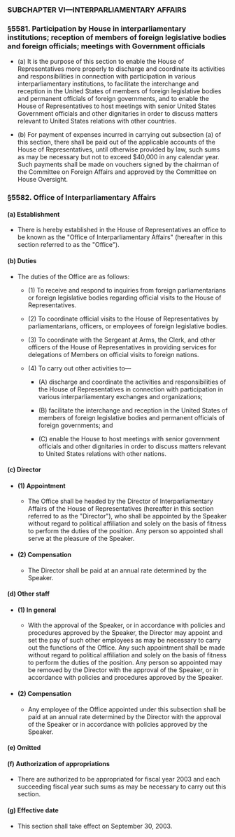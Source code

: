 ### SUBCHAPTER VI—INTERPARLIAMENTARY AFFAIRS

### §5581. Participation by House in interparliamentary institutions; reception of members of foreign legislative bodies and foreign officials; meetings with Government officials
* (a) It is the purpose of this section to enable the House of Representatives more properly to discharge and coordinate its activities and responsibilities in connection with participation in various interparliamentary institutions, to facilitate the interchange and reception in the United States of members of foreign legislative bodies and permanent officials of foreign governments, and to enable the House of Representatives to host meetings with senior United States Government officials and other dignitaries in order to discuss matters relevant to United States relations with other countries.

* (b) For payment of expenses incurred in carrying out subsection (a) of this section, there shall be paid out of the applicable accounts of the House of Representatives, until otherwise provided by law, such sums as may be necessary but not to exceed $40,000 in any calendar year. Such payments shall be made on vouchers signed by the chairman of the Committee on Foreign Affairs and approved by the Committee on House Oversight.

### §5582. Office of Interparliamentary Affairs
#### (a) Establishment
* There is hereby established in the House of Representatives an office to be known as the "Office of Interparliamentary Affairs" (hereafter in this section referred to as the "Office").

#### (b) Duties
* The duties of the Office are as follows:

  * (1) To receive and respond to inquiries from foreign parliamentarians or foreign legislative bodies regarding official visits to the House of Representatives.

  * (2) To coordinate official visits to the House of Representatives by parliamentarians, officers, or employees of foreign legislative bodies.

  * (3) To coordinate with the Sergeant at Arms, the Clerk, and other officers of the House of Representatives in providing services for delegations of Members on official visits to foreign nations.

  * (4) To carry out other activities to—

    * (A) discharge and coordinate the activities and responsibilities of the House of Representatives in connection with participation in various interparliamentary exchanges and organizations;

    * (B) facilitate the interchange and reception in the United States of members of foreign legislative bodies and permanent officials of foreign governments; and

    * (C) enable the House to host meetings with senior government officials and other dignitaries in order to discuss matters relevant to United States relations with other nations.

#### (c) Director
* #### (1) Appointment
  * The Office shall be headed by the Director of Interparliamentary Affairs of the House of Representatives (hereafter in this section referred to as the "Director"), who shall be appointed by the Speaker without regard to political affiliation and solely on the basis of fitness to perform the duties of the position. Any person so appointed shall serve at the pleasure of the Speaker.

* #### (2) Compensation
  * The Director shall be paid at an annual rate determined by the Speaker.

#### (d) Other staff
* #### (1) In general
  * With the approval of the Speaker, or in accordance with policies and procedures approved by the Speaker, the Director may appoint and set the pay of such other employees as may be necessary to carry out the functions of the Office. Any such appointment shall be made without regard to political affiliation and solely on the basis of fitness to perform the duties of the position. Any person so appointed may be removed by the Director with the approval of the Speaker, or in accordance with policies and procedures approved by the Speaker.

* #### (2) Compensation
  * Any employee of the Office appointed under this subsection shall be paid at an annual rate determined by the Director with the approval of the Speaker or in accordance with policies approved by the Speaker.

#### (e) Omitted
#### (f) Authorization of appropriations
* There are authorized to be appropriated for fiscal year 2003 and each succeeding fiscal year such sums as may be necessary to carry out this section.

#### (g) Effective date
* This section shall take effect on September 30, 2003.